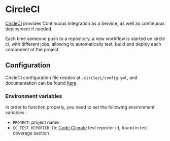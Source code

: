 # CircleCI

[CircleCI](https://circleci.com/) provides Continuous Integration as a Service, as well as continuous deployment if needed.

Each time someone push to a repository, a new workflow is started on circle ci, with different jobs, allowing to automatically test, build and deploy each component of the project.

## Configuration

CircleCI configuration file resides at `.circleci/config.yml`, and documentation can be found [here](https://circleci.com/docs/2.0/).

### Environment variables

In order to function properly, you need to set the following environment variables : 

* `PROJECT`: project name
* `CC_TEST_REPORTER_ID`: [Code Climate](https://codeclimate.com) test reporter id, found in test coverage section
